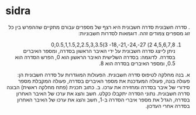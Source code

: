 # sidra
<div dir="rtl">

. סדרה חשבונית סדרה חשבונית היא רצף של מספרים עבורם מתקיים שההפרש בין כל זוג מספרים צמודים זהה. 
דוגמאות לסדרות חשבוניות:
1)	4,5,6,7,8	 2) 27-,24-,21-,18-	3)0,0.5,1,1.5,2,2.5,3,3.5  
ניתן לייצג סדרה חשבונית על ידי האיבר הראשון בסדרה, ומספר האיברים בסדרה. לדוגמה: בסדרה השלישית האיבר הראשון הוא 0, הפרש הסדרה הוא 0.5, ומספר האיברים בסדרה הוא 8. 

א.	בנה מחלקה לטיפוס סדרה חשבונית. הפעולות המוגדרות על סדרה חשבונית הן: פעולה בונה, פעולה המעדכנת את מספר האיברים בסדרה, פעולה המקבלת מספר סידורי של איבר בסדרה ומחזירה את ערכו.  ב.	כתוב תכנית (פתח מחלקה ראשית) הבונה סדרה חשבונית. נתוני הסדרה יתקבלו כקלט. חשב והצג את ערכו של האיבר האחרון בסדרה, הגדל את מספר איברי הסדרה ב-1, חשב והצג את ערכו של האיבר האחרון בסדרה אחרי העדכון.

<div>
